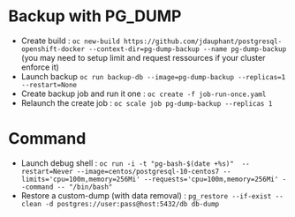 

# Backup with PG_DUMP
- Create build : `oc new-build https://github.com/jdauphant/postgresql-openshift-docker --context-dir=pg-dump-backup --name pg-dump-backup` (you may need to setup limit and request ressources if your cluster enforce it)
- Launch backup `oc run backup-db --image=pg-dump-backup --replicas=1 --restart=None`
- Create backup job and run it one : `oc create -f job-run-once.yaml`
- Relaunch the create job : `oc scale job pg-dump-backup --replicas 1`


# Command
- Launch debug shell : `oc run -i -t "pg-bash-$(date +%s)"  --restart=Never --image=centos/postgresql-10-centos7 --limits='cpu=100m,memory=256Mi' --requests='cpu=100m,memory=256Mi' --command -- "/bin/bash"`
- Restore a custom-dump (with data removal) : `pg_restore --if-exist --clean -d postgres://user:pass@host:5432/db db-dump`